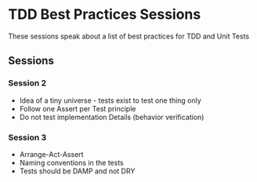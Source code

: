 # TDD Best Practices Sessions

These sessions speak about a list of best practices for TDD and Unit Tests

## Sessions

### Session 2
- Idea of a tiny universe - tests exist to test one thing only
- Follow one Assert per Test principle
- Do not test implementation Details (behavior verification)

### Session 3
- Arrange-Act-Assert 
- Naming conventions in the tests
- Tests should be DAMP and not DRY